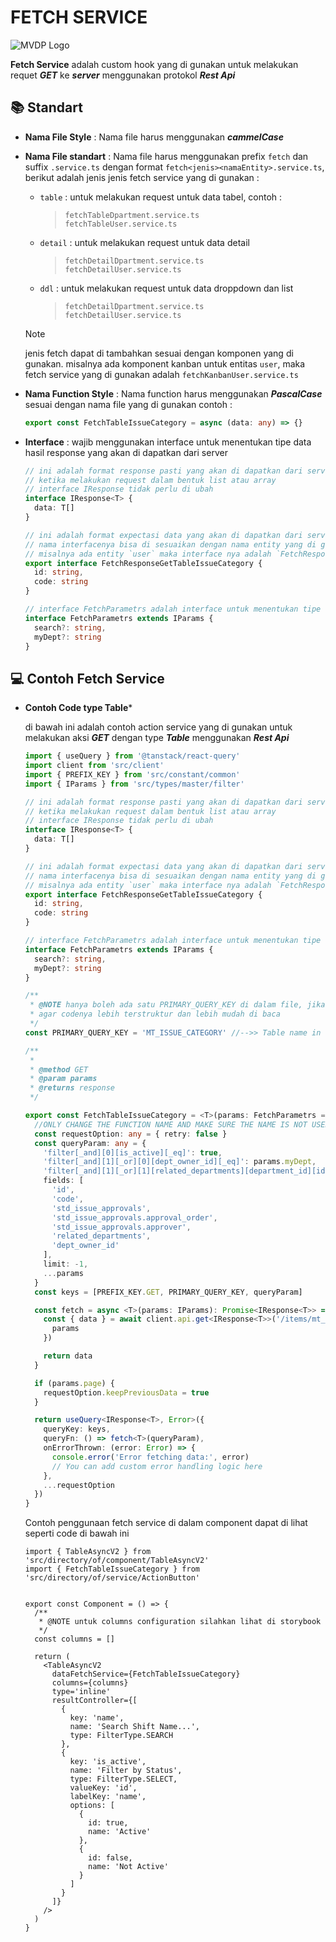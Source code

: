 # FETCH SERVICE

![MVDP Logo](https://static.wixstatic.com/media/eb21c1_0189d0cb1beb4ff0b9597d59abdebfac~mv2.png/v1/fill/w_201,h_58,al_c,q_85,usm_0.66_1.00_0.01,enc_auto/Machine%20Vision.png)

**Fetch Service** adalah custom hook yang di gunakan untuk melakukan requet ***GET*** ke ***server*** menggunakan protokol ***Rest Api***

## 📚 Standart

- **Nama File Style** : Nama file harus menggunakan ***cammelCase***
- **Nama File standart** : Nama file harus menggunakan prefix `fetch` dan suffix `.service.ts` dengan format `fetch<jenis><namaEntity>.service.ts`, berikut adalah jenis jenis fetch service yang di gunakan :
  - `table` : untuk melakukan request untuk data tabel, contoh :
      >`fetchTableDpartment.service.ts`\
      >`fetchTableUser.service.ts`
  - `detail` : untuk melakukan request untuk data detail
      >`fetchDetailDpartment.service.ts`\
      >`fetchDetailUser.service.ts`
  - `ddl` : untuk melakukan request untuk data droppdown dan list
      >`fetchDetailDpartment.service.ts`\
      >`fetchDetailUser.service.ts`
  > [!NOTE]
  > jenis fetch dapat di tambahkan sesuai dengan komponen yang di gunakan. misalnya ada komponent kanban untuk entitas `user`, maka fetch service yang di gunakan adalah `fetchKanbanUser.service.ts`
- **Nama Function Style** : Nama function harus menggunakan ***PascalCase*** sesuai dengan nama file yang di gunakan contoh :

  ```ts
  export const FetchTableIssueCategory = async (data: any) => {}
  ```

- **Interface** : wajib menggunakan interface untuk menentukan tipe data hasil response yang akan di dapatkan dari server

  ```ts
  // ini adalah format response pasti yang akan di dapatkan dari server 
  // ketika melakukan request dalam bentuk list atau array
  // interface IResponse tidak perlu di ubah
  interface IResponse<T> {
    data: T[]
  }

  // ini adalah format expectasi data yang akan di dapatkan dari server
  // nama interfacenya bisa di sesuaikan dengan nama entity yang di gunakan
  // misalnya ada entity `user` maka interface nya adalah `FetchResponseGetTableUser`
  export interface FetchResponseGetTableIssueCategory {
    id: string,
    code: string
  }

  // interface FetchParametrs adalah interface untuk menentukan tipe filter yang akan di gunakan
  interface FetchParametrs extends IParams {
    search?: string,
    myDept?: string
  }
  ```

## 💻 Contoh Fetch Service

- **Contoh Code type Table***
  
  di bawah ini adalah contoh action service yang di gunakan untuk melakukan aksi ***GET*** dengan type ***Table*** menggunakan ***Rest Api***

  ```ts
  import { useQuery } from '@tanstack/react-query'
  import client from 'src/client'
  import { PREFIX_KEY } from 'src/constant/common'
  import { IParams } from 'src/types/master/filter'

  // ini adalah format response pasti yang akan di dapatkan dari server 
  // ketika melakukan request dalam bentuk list atau array
  // interface IResponse tidak perlu di ubah
  interface IResponse<T> {
    data: T[]
  }

  // ini adalah format expectasi data yang akan di dapatkan dari server
  // nama interfacenya bisa di sesuaikan dengan nama entity yang di gunakan
  // misalnya ada entity `user` maka interface nya adalah `FetchResponseGetTableUser`
  export interface FetchResponseGetTableIssueCategory {
    id: string,
    code: string
  }

  // interface FetchParametrs adalah interface untuk menentukan tipe filter yang akan di gunakan
  interface FetchParametrs extends IParams {
    search?: string,
    myDept?: string
  }

  /**
   * @NOTE hanya boleh ada satu PRIMARY_QUERY_KEY di dalam file, jika berbeda silahkan  buat file baru.
   * agar codenya lebih terstruktur dan lebih mudah di baca
   */
  const PRIMARY_QUERY_KEY = 'MT_ISSUE_CATEGORY' //-->> Table name in upercase

  /**
   *
   * @method GET
   * @param params
   * @returns response
   */

  export const FetchTableIssueCategory = <T>(params: FetchParametrs = {}) => {
    //ONLY CHANGE THE FUNCTION NAME AND MAKE SURE THE NAME IS NOT USED
    const requestOption: any = { retry: false }
    const queryParam: any = {
      'filter[_and][0][is_active][_eq]': true,
      'filter[_and][1][_or][0][dept_owner_id][_eq]': params.myDept,
      'filter[_and][1][_or][1][related_departments][department_id][id][_in][0]': params.myDept,
      fields: [
        'id',
        'code',
        'std_issue_approvals',
        'std_issue_approvals.approval_order',
        'std_issue_approvals.approver',
        'related_departments',
        'dept_owner_id'
      ],
      limit: -1,
      ...params
    }
    const keys = [PREFIX_KEY.GET, PRIMARY_QUERY_KEY, queryParam]

    const fetch = async <T>(params: IParams): Promise<IResponse<T>> => {
      const { data } = await client.api.get<IResponse<T>>('/items/mt_issue_category', {
        params
      })

      return data
    }

    if (params.page) {
      requestOption.keepPreviousData = true
    }

    return useQuery<IResponse<T>, Error>({
      queryKey: keys,
      queryFn: () => fetch<T>(queryParam),
      onErrorThrown: (error: Error) => {
        console.error('Error fetching data:', error)
        // You can add custom error handling logic here
      },
      ...requestOption
    })
  }
  ```

  Contoh penggunaan fetch service di dalam component dapat di lihat seperti code di bawah ini
  
  ```tsx
  import { TableAsyncV2 } from 'src/directory/of/component/TableAsyncV2'
  import { FetchTableIssueCategory } from 'src/directory/of/service/ActionButton'


  export const Component = () => {
    /**
     * @NOTE untuk columns configuration silahkan lihat di storybook
     */
    const columns = []

    return (
      <TableAsyncV2
        dataFetchService={FetchTableIssueCategory}
        columns={columns}
        type='inline'
        resultController={[
          {
            key: 'name',
            name: 'Search Shift Name...',
            type: FilterType.SEARCH
          },
          {
            key: 'is_active',
            name: 'Filter by Status',
            type: FilterType.SELECT,
            valueKey: 'id',
            labelKey: 'name',
            options: [
              {
                id: true,
                name: 'Active'
              },
              {
                id: false,
                name: 'Not Active'
              }
            ]
          }
        ]}
      />
    )
  }
  ```
